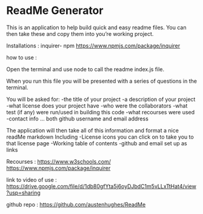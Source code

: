 # ReadMe Generator 

This is an application to help build quick and easy readme files. You can then take these and copy them into you’re working project. 

Installations : 
inquirer- npm
https://www.npmjs.com/package/inquirer

how to use : 

Open the terminal and use node to call the readme index.js file. 

When you run this file you will be presented with a series of questions in the terminal. 

You will be asked for:
    -the title of your project
    -a description of your project
    -what license does your project have 
    -who were the collaborators 
    -what test (if any) were run/used in building this code 
    -what recourses were used 
    -contact info … both github username and email address 

The application will then take all of this information and format a nice readMe markdown 
Including 
    -License icons you can click on to take you to that license page 
	-Working table of contents 
	-github and email set up as links 

Recourses : 
https://www.w3schools.com/
https://www.npmjs.com/package/inquirer

link to video of use : https://drive.google.com/file/d/1db80gfYta5j6oyDJbdC1m5vLLxTtHat4/view?usp=sharing

github repo : https://github.com/austenhughes/ReadMe

